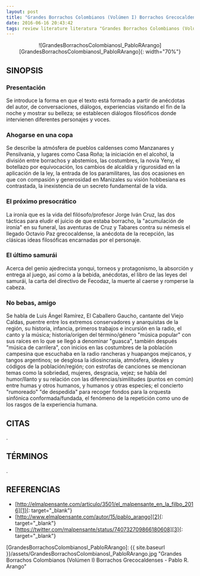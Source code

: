 ```yaml
---
layout: post
title: "Grandes Borrachos Colombianos (Volúmen I) Borrachos Grecocaldenses - Pablo R. Arango"
date: 2016-06-16 20:43:42
tags: review literature literatura "Grandes Borrachos Colombianos (Volúmen I) Borrachos Grecocaldenses - Pablo R. Arango" "Grandes Borrachos Colombianos (Volúmen I) Borrachos Grecocaldenses" "Pablo R. Arango" GrandesBorrachosColombianos PabloRArango BorrachosGrecocaldenses
---
```




<div style="text-align:center" markdown="1">
![GrandesBorrachosColombianosI_PabloRArango][GrandesBorrachosColombianosI_PabloRArango]{: width="70%"}
</div>



## SINOPSIS

### Presentación
Se introduce la forma en que el texto está formado a partir de anécdotas del autor, de conversaciones, diálogos, experiencias visitando el fin de la noche y mostrar su belleza; se establecen diálogos filosóficos donde intervienen diferentes personajes y voces.


### Ahogarse en una copa
Se describe la atmósfera de pueblos caldenses como Manzanares y Pensilvania, y lugares como Casa Roña; la iniciación en el alcohol, la división entre borrachos y abstemios, las costumbres, la novia Yeny, el botellazo por equivocación, los cambios de alcaldía y rigurosidad en la aplicación de la ley, la entrada de los paramilitares, las dos ocasiones en que con compasión y generosidad en Manizales su visión hobbesiana es contrastada, la inexistencia de un secreto fundamental de la vida.


### El próximo presocrático
La ironía que es la vida del filósofo/profesor Jorge Iván Cruz, las dos tácticas para eludir el juicio de que estaba borracho, la "acumulación de ironía" en su funeral, las aventuras de Cruz y Tabares contra su némesis el llegado Octavio Paz grecocaldense, la anécdota de la recepción, las clásicas ideas filosóficas encarnadas por el personaje.


### El último samurái
Acerca del genio ajedrecista yonqui, torneos y protagonismo, la absorción y entrega al juego, así como a la bebida, anécdotas, el libro de las leyes del samurái, la carta del directivo de Fecodaz, la muerte al caerse y romperse la cabeza.


### No bebas, amigo
Se habla de Luis Ángel Ramírez, El Caballero Gaucho, cantante del Viejo Caldas, puentre entre los extremos conservadores y anarquistas de la región, su historia, infancia, primeros trabajos e incursión en la radio, el canto y la música; historia/orígen del término/género "música popular" con sus raíces en lo que se llegó a denominar "guasca", también después "música de carrilera", con inicios en las costumbres de la población campesina que escuchaba en la radio rancheras y huapangos mejicanos, y tangos argentinos; se desglosa la idiosincrasia, atmósfera, ideales y códigos de la población/región; con estrofas de canciones se mencionan temas como la sobriedad, mujeres, desgracia, vejez; se habla del humor/llanto y su relación con las diferencias/similitudes (puntos en común) entre humas y otros humanos, y humanos y otras especies; el concierto "rumoreado" "de despedida" para recoger fondos para la orquesta sinfónica conformada/fundada, el fenómeno de la repetición como uno de los rasgos de la experiencia humana.



## CITAS
.



## TÉRMINOS
.



## REFERENCIAS
* [http://elmalpensante.com/articulo/3501/el_malpensante_en_la_filbo_2016][1]{: target="_blank"}
* [http://www.elmalpensante.com/autor/15/pablo_arango][2]{: target="_blank"}
* [https://twitter.com/malpensante/status/740732709866180608][3]{: target="_blank"}



[1]: http://elmalpensante.com/articulo/3501/el_malpensante_en_la_filbo_2016
[2]: http://www.elmalpensante.com/autor/15/pablo_arango
[3]: https://twitter.com/malpensante/status/740732709866180608



[GrandesBorrachosColombianosI_PabloRArango]: {{ site.baseurl }}/assets/GrandesBorrachosColombianosI_PabloRArango.jpg "Grandes Borrachos Colombianos (Volúmen I) Borrachos Grecocaldenses - Pablo R. Arango"
